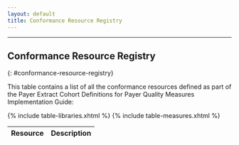 ```yaml
---
layout: default
title: Conformance Resource Registry
---
```


---

## Conformance Resource Registry
{: #conformance-resource-registry}

This table contains a list of all the conformance resources defined as part of the Payer Extract Cohort Definitions 
for Payer Quality Measures Implementation Guide:

<table class="list">
	<thead>
		<tr>
			<th>Resource</th><th>Description</th>
		</tr>
	</thead>
	<tbody>
		{% include table-libraries.xhtml %}
		{% include table-measures.xhtml %}
	</tbody>
</table>
